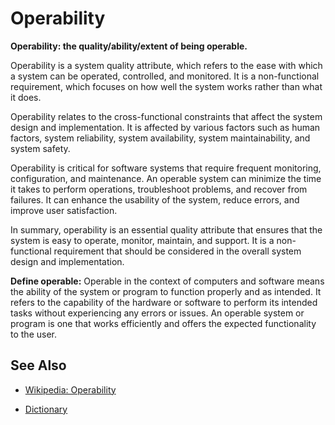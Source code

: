 # Operability

**Operability: the quality/ability/extent of being operable.**

<span data-chatgpt-prompt="explain operability (system quality attribute, cross-functional constraint, non-functional requirement)">

Operability is a system quality attribute, which refers to the ease with which a system can be operated, controlled, and monitored. It is a non-functional requirement, which focuses on how well the system works rather than what it does.

Operability relates to the cross-functional constraints that affect the system design and implementation. It is affected by various factors such as human factors, system reliability, system availability, system maintainability, and system safety.

Operability is critical for software systems that require frequent monitoring, configuration, and maintenance. An operable system can minimize the time it takes to perform operations, troubleshoot problems, and recover from failures. It can enhance the usability of the system, reduce errors, and improve user satisfaction.

In summary, operability is an essential quality attribute that ensures that the system is easy to operate, monitor, maintain, and support. It is a non-functional requirement that should be considered in the overall system design and implementation.

</span>

**Define operable:** <span data-chatgpt-prompt="define operable (computers and software)">Operable in the context of computers and software means the ability of the system or program to function properly and as intended. It refers to the capability of the hardware or software to perform its intended tasks without experiencing any errors or issues. An operable system or program is one that works efficiently and offers the expected functionality to the user.</span>

## See Also

* [Wikipedia: Operability](https://wikipedia.org/wiki/Operability)

* [Dictionary]()
